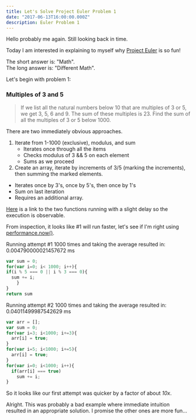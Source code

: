 ```yaml
---
title: Let's Solve Project Euler Problem 1
date: "2017-06-13T16:00:00.000Z"
description: Euler Problem 1
---
```

Hello probably me again. Still looking back in time.

Today I am interested in explaining to myself why [Project Euler](https://projecteuler.net/) is so fun!

The short answer is: "Math".<br>
The long answer is: "Different Math".

Let's begin with problem 1:

### Multiples of 3 and 5
>If we list all the natural numbers below 10 that are multiples of 3 or 5, we get 3, 5, 6 and 9. The sum of these multiples is 23.
Find the sum of all the multiples of 3 or 5 below 1000.

There are two immediately obvious approaches.

1. Iterate from 1-1000 (exclusive), modulus, and sum
   * Iterates once through all the items
   * Checks modulus of 3 && 5 on each element
   * Sums as we proceed
2. Create an array, iterate by increments of 3/5 (marking the increments), then summing the marked elements.
  * Iterates once by 3's, once by 5's, then once by 1's
  * Sum on last iteration
  * Requires an additional array.

[Here](https://hodrobond.github.io/project-euler/docs/0001_0010/0001.html) is a link to the two functions running with a slight delay so the execution is observable.

From inspection, it looks like #1 will run faster, let's see if I'm right using [performance.now()](https://developer.mozilla.org/en-US/docs/Web/API/Performance/now).

Running attempt #1 1000 times and taking the average resulted in: 0.004790000021457672 ms

```javascript
var sum = 0;
for(var i=0; i< 1000; i++){
if(i % 5 === 0 || i % 3 === 0){
  sum += i;
    }
}
return sum
```

Running attempt #2 1000 times and taking the average resulted in: 0.04011499987542629 ms

```javascript
var arr = [];
var sum = 0;
for(var i=3; i<1000; i+=3){
  arr[i] = true;
}
for(var i=5; i<1000; i+=5){
  arr[i] = true;
}
for(var i=0; i<1000; i++){
  if(arr[i] === true)
    sum += i;
}
```

So it looks like our first attempt was quicker by a factor of about *10x*.

Alright. This was probably a bad example where immediate intuition resulted in an appropriate solution. I promise the other ones are more fun...
